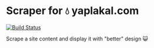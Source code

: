 # Scraper for :droplet: yaplakal.com

[![Build Status](https://travis-ci.org/mikolasan/yaplakal-scraper.svg?branch=master)](https://travis-ci.org/mikolasan/yaplakal-scraper)

Scrape a site content and display it with "better" design :smiley_cat:

